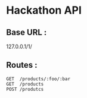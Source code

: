 Hackathon API
================


Base URL :
----------------
127.0.0.1/1/

Routes :
----------------

```
GET  /products/:foo/:bar
GET  /products
POST /produtcs
```
